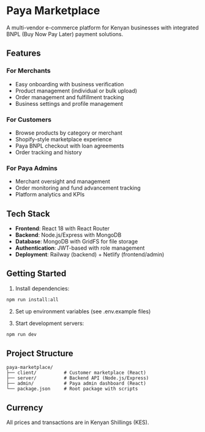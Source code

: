 # Paya Marketplace

A multi-vendor e-commerce platform for Kenyan businesses with integrated BNPL (Buy Now Pay Later) payment solutions.

## Features

### For Merchants
- Easy onboarding with business verification
- Product management (individual or bulk upload)
- Order management and fulfillment tracking
- Business settings and profile management

### For Customers
- Browse products by category or merchant
- Shopify-style marketplace experience
- Paya BNPL checkout with loan agreements
- Order tracking and history

### For Paya Admins
- Merchant oversight and management
- Order monitoring and fund advancement tracking
- Platform analytics and KPIs

## Tech Stack

- **Frontend**: React 18 with React Router
- **Backend**: Node.js/Express with MongoDB
- **Database**: MongoDB with GridFS for file storage
- **Authentication**: JWT-based with role management
- **Deployment**: Railway (backend) + Netlify (frontend/admin)

## Getting Started

1. Install dependencies:
```bash
npm run install:all
```

2. Set up environment variables (see .env.example files)

3. Start development servers:
```bash
npm run dev
```

## Project Structure

```
paya-marketplace/
├── client/          # Customer marketplace (React)
├── server/          # Backend API (Node.js/Express)
├── admin/           # Paya admin dashboard (React)
└── package.json     # Root package with scripts
```

## Currency

All prices and transactions are in Kenyan Shillings (KES).
